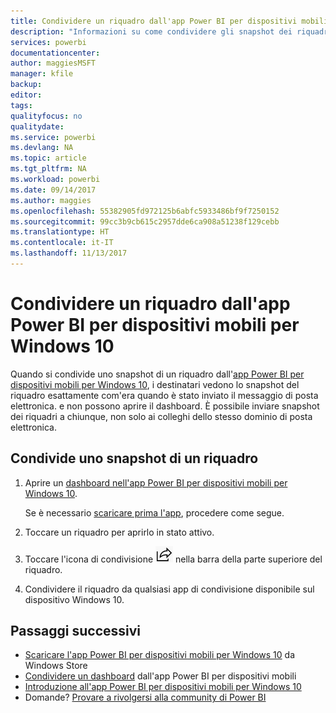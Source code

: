 ```yaml
---
title: Condividere un riquadro dall'app Power BI per dispositivi mobili per Windows 10
description: "Informazioni su come condividere gli snapshot dei riquadri dall'app per dispositivi mobili Power BI per Windows 10. È possibile condividere snapshot dei riquadri con chiunque, non solo con i colleghi."
services: powerbi
documentationcenter: 
author: maggiesMSFT
manager: kfile
backup: 
editor: 
tags: 
qualityfocus: no
qualitydate: 
ms.service: powerbi
ms.devlang: NA
ms.topic: article
ms.tgt_pltfrm: NA
ms.workload: powerbi
ms.date: 09/14/2017
ms.author: maggies
ms.openlocfilehash: 55382905fd972125b6abfc5933486bf9f7250152
ms.sourcegitcommit: 99cc3b9cb615c2957dde6ca908a51238f129cebb
ms.translationtype: HT
ms.contentlocale: it-IT
ms.lasthandoff: 11/13/2017
---
```

# <a name="share-a-tile-from-the-power-bi-mobile-app-for-windows-10"></a>Condividere un riquadro dall'app Power BI per dispositivi mobili per Windows 10
Quando si condivide uno snapshot di un riquadro dall'[app Power BI per dispositivi mobili per Windows 10](mobile-windows-10-phone-app-get-started.md), i destinatari vedono lo snapshot del riquadro esattamente com'era quando è stato inviato il messaggio di posta elettronica. e non possono aprire il dashboard. È possibile inviare snapshot dei riquadri a chiunque, non solo ai colleghi dello stesso dominio di posta elettronica.

## <a name="share-a-snapshot-of-a-tile"></a>Condivide uno snapshot di un riquadro
1. Aprire un [dashboard nell'app Power BI per dispositivi mobili per Windows 10](mobile-apps-view-dashboard.md).
   
    Se è necessario [scaricare prima l'app](http://go.microsoft.com/fwlink/?LinkID=526478), procedere come segue.
2. Toccare un riquadro per aprirlo in stato attivo.
3. Toccare l'icona di condivisione ![Icona di condivisione](media/mobile-share-tile-windows-10-phone-app/power-bi-win10-share-tile-icon.png) nella barra della parte superiore del riquadro.
4. Condividere il riquadro da qualsiasi app di condivisione disponibile sul dispositivo Windows 10.

## <a name="next-steps"></a>Passaggi successivi
* [Scaricare l'app Power BI per dispositivi mobili per Windows 10](http://go.microsoft.com/fwlink/?LinkID=526478) da Windows Store  
* [Condividere un dashboard](mobile-share-dashboard-from-the-mobile-apps.md) dall'app Power BI per dispositivi mobili
* [Introduzione all'app Power BI per dispositivi mobili per Windows 10](mobile-windows-10-phone-app-get-started.md)  
* Domande? [Provare a rivolgersi alla community di Power BI](http://community.powerbi.com/)

